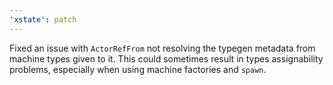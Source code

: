 ```yaml
---
'xstate': patch
---
```


Fixed an issue with `ActorRefFrom` not resolving the typegen metadata from machine types given to it. This could sometimes result in types assignability problems, especially when using machine factories and `spawn`.
